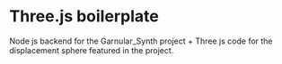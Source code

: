 # Three.js boilerplate
Node js backend for the Garnular_Synth project + Three js code for the displacement sphere featured in the project. 